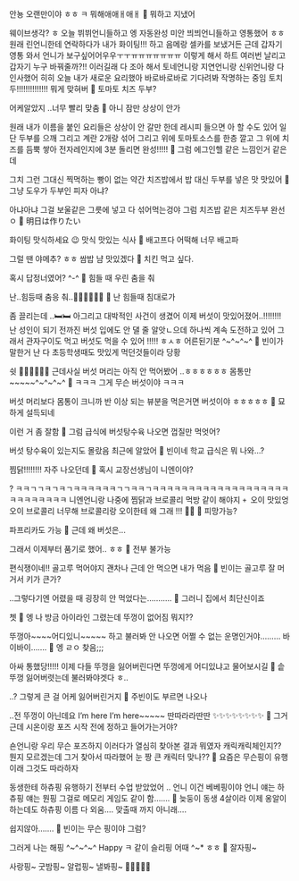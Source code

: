 안뇽
오랜만이야
ㅎㅎ
ㅋ
뭐해애애ㅐ애ㅐ
🫧 뭐하고 지냈어

웨이브생각? ㅎ
오늘
뷔뷔언니들하고
엥
자동완성
미안
븨븨언니들하고
영통했어
ㅎㅎ
원래
린언니한테 연락하다가
내가 화이팅!!! 하고 음메랑 셀카를 보냈거든
근데 갑자기 영통 와서
언니가
보구싶어어우우ㅜㅜㅠㅠㅠㅠㅠㅠㅠ
이렇게 해서
하트 여러번 날리고
갑자기 누구 바꿔줄까?!! 이러길래
다 조아
해서
토네언니랑
지연언니랑
신위언니랑
다 인사했어
히히
오늘 내가
새로운
요리했아
바로바로바로
기다려봐
작명하는 중임
토치두!!!!!!!!!!!!!!
뭐게
맞혀버
🫧 토마토 치즈 두부?

어케알았지
..너무 빨리 맞춤
🫧 아니 잠만 상상이 안가

원래 내가 이름을 붙인 요리들은
상상이 안 갈만 한데
레시피 들으면 아
할 수도 있어
일단 두부를 으깨
그리고 계란 2개랑 섞어
그리고 위에 토마토소스를 한층 깔고
그 위에 치즈를 듬뿍 쌓아
전자레인지에 3분 돌리면
완성!!!!!
🫧 그럼 에그인헬 같은 느낌인거 같은데

그치 그런
그대신 찍먹하는 빵이 없는
약간
치즈밥에서
밥 대신 두부를 넣은 맛
맛있어
🫧 그냥 도우가 두부인 피자 아냐?

아냐아냐
그걸 보울같은
그릇에 넣고
다 섞어먹는겅야
그럼 치즈밥 같은 치즈두부
완선
ㅇ
🫧 明日は作りたい

화이팅 맛식하세요
😉
맛식 맛있는 식사
🫧 배고프다 어떡해 너무 배고파

그럴 땐
야메추? ㅎㅎ
쌈밥
냠
맛있겠다
🫧 치킨 먹고 싶다.

혹시 답정너였어?
^-^
🫧 힘들 때 우린 춤을 춰

난..힘등때 춤응 춰..💃🕺💃🕺💃🕺
🫧 난 힘들때 침대로가 

좀 끌리는데
..🛏️🛏️
아그리고
대박적인
사건이 생겼어
이제 버섯이 맛있어졌어..!!!!!!!!
난 성인이 되기 전까진 버섯 입에도 안 댈 줄 알앗ㄴ으데
하나씩 계속 도전하고 있어
그래서 관자구이도 먹고
버섯도 먹을 수 있어
!!!!!
ㅎㅅㅎ
어른된기분
^~^~^~^
🫧 빈이가 말한거 난 다 초등학생때도 맛있게 먹던것들이라 당황

쉿
🤫🤫🤫🤫🤫🤫
근데사실
버섯 머리는 아직 안 먹어봤어
..ㅎㅎㅎㅎㅎㅎ
몸통만 ~~~~~^~^~^~^
🫧 ㅋㅋㅋ 그게 무슨 버섯이야 ㅋㅋㅋ

버섯 머리보다 몸통이 크니까
반 이상 되는 뷰분을 먹은거면
버섯이야
ㅎㅎㅎㅎㅎ
🫧 묘하게 설득되네

이런 거 좀 잘함
🫧 그럼 급식에 버섯탕수육 나오면 껍질만 먹엇어?

버섯 탕수육이 있는지도 몰랐음
최근에 알았어
🫧 빈이네 학교 급식은 뭐 나와...?

찜닭!!!!!!!!
자주 나오던데
🫧 혹시 교장선생님이 니엔이야?

?
ㅋㅋㄱㄱㅋㄱㅋㄱㅋㅋㅋㅋㅋㅋㄱㄱㅋㅋㄱㅋㅋㅋㅋㅋㅋㅋㅋㅋㅋㅋㅋㅋㅋㅋㅋㅋㅋㅋㅋㅋㅋㅋㅋㅋㅋㅋ
니엔언니랑 나중에
찜닭과 브로콜리 먹방
같이 해야지
`+ `오이
맛있엉
오이
브로콜리
너무해 브로콜리랑 오이한테 왜 그래
!!!
🥦🥒
🫧 피망가능?

파프리카도 가능
🫧 근데 왜 버섯은...

그래서 이제부터 품기로 했어.. ㅎㅎ
🫧 전부 불가능

편식쟁이네!!
골고루 먹어야지
괜차나 근데
안 먹으면 내가 먹음
🫧 빈이는 골고루 잘 머거서 키가 큰가?

..그렇다기엔 어렸을 때 굉장히 안 먹었다는………..
🫧 그러니 집에서 최단신이죠

쳇
🫧 엥 나 방금 아이라인 그렸는데 뚜껑이 없어짐
뭐지??

뚜껑아~~~~어디있니~~~~~
하고 불러봐
안 나오면
어쩔 수 없는 운명인거야………
바이바이…….
🫧 엥 ㄹㅇ 찾음;;;

아싸 통했당!!!!!
이제 다들
뚜껑을 잃어버린다면
뚜껑에게 어디있냐고 물어보시길
🫧 솥뚜껑 잃어버렷는데 불러봐야겟다 ㅎ..

..?
그렇게 큰 걸
어케 잃어버린거지
🫧 주빈이도 부르면 나오나

..전 뚜껑이 아닌데요
I’m here
I’m here~~~~~
딴따라라딴딴
✨✨✨✨✨✨✨✨
🫧 그거 근데 시온이랑 포즈 시작 전에 정하고 들어가는거야?

숀언니랑
우리 무슨 포즈하지
이러다가
열심히 찾아본 결과
뭐였자
캐릭캐릭체인지??
뭔지 모르겠는데
그거 찾아서
따라했어
눈 짱 큰
캐릭터
맞나??
🫧 요즘은 무슨핑이 유행이래 그것도 따라하자

동생한테 하츄핑 유행하기 전부터
수업 받았었어
..
언니 이건
베베핑이야
언니 얘는 하츄핑
얘는 뭔핑
그걸로
메모리 게임도 같이 함…….
🫧 늦둥이 동생 4살이라 이제 옹알이 하는데도 하츄핑 이름 다 외움…. 맞출때 까지 아니래….

쉽지않아…….
🫧 빈이는 무슨 핑이야 그럼?

그러게
나는
해핑 ^~^~^~^
Happy
ㅋ
같이
슬리핑
어때
^~*
ㅎㅎ
🫧 잘자핑~

사랑핑~
굿밤핑~
알럽핑~
낼봐핑~
🤍🤍🤍🤍🤍



